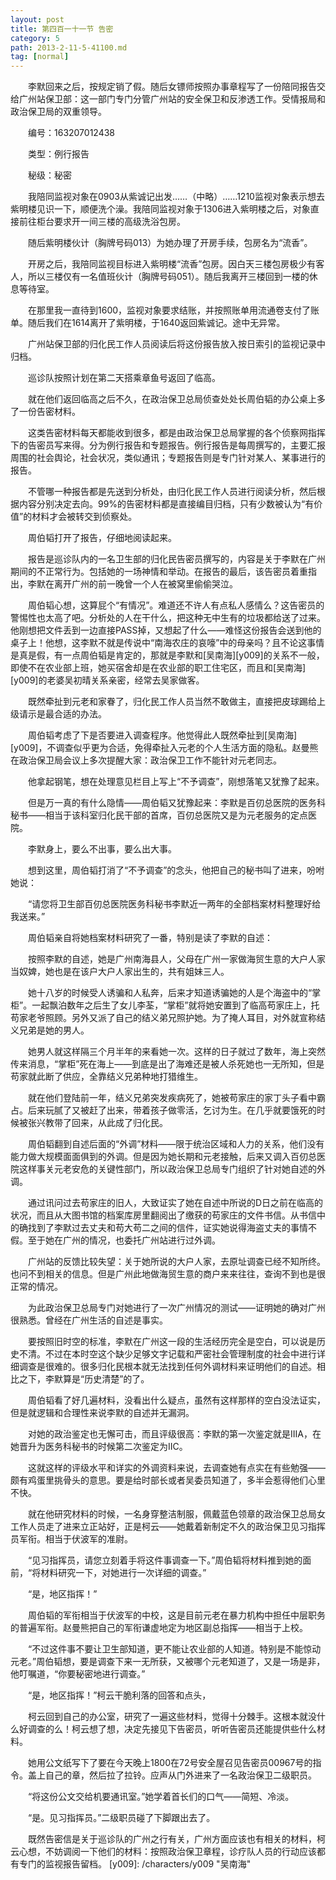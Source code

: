 ```yaml
---
layout: post
title: 第四百一十一节 告密
category: 5
path: 2013-2-11-5-41100.md
tag: [normal]
---
```


　　李默回来之后，按规定销了假。随后女镖师按照办事章程写了一份陪同报告交给广州站保卫部：这一部门专门分管广州站的安全保卫和反渗透工作。受情报局和政治保卫局的双重领导。

　　编号：163207012438

　　类型：例行报告

　　秘级：秘密

　　我陪同监视对象在0903从紫诚记出发……（中略）……1210监视对象表示想去紫明楼见识一下，顺便洗个澡。我陪同监视对象于1306进入紫明楼之后，对象直接前往柜台要求开一间三楼的高级洗浴包房。

　　随后紫明楼伙计（胸牌号码013）为她办理了开房手续，包房名为“流香”。

　　开房之后，我陪同监视目标进入紫明楼“流香”包房。因白天三楼包房极少有客人，所以三楼仅有一名值班伙计（胸牌号码051）。随后我离开三楼回到一楼的休息等待室。

　　在那里我一直待到1600，监视对象要求结账，并按照账单用流通卷支付了账单。随后我们在1614离开了紫明楼，于1640返回紫诚记。途中无异常。

　　广州站保卫部的归化民工作人员阅读后将这份报告放入按日索引的监视记录中归档。

　　巡诊队按照计划在第二天搭乘章鱼号返回了临高。

　　就在他们返回临高之后不久，在政治保卫总局侦查处处长周伯韬的办公桌上多了一份告密材料。

　　这类告密材料每天都能收到很多，都是由政治保卫总局掌握的各个侦察网指挥下的告密员写来得。分为例行报告和专题报告。例行报告是每周撰写的，主要汇报周围的社会舆论，社会状况，类似通讯；专题报告则是专门针对某人、某事进行的报告。

　　不管哪一种报告都是先送到分析处，由归化民工作人员进行阅读分析，然后根据内容分别决定去向。99%的告密材料都是直接编目归档，只有少数被认为“有价值”的材料才会被转交到侦察处。

　　周伯韬打开了报告，仔细地阅读起来。

　　报告是巡诊队内的一名卫生部的归化民告密员撰写的，内容是关于李默在广州期间的不正常行为。包括她的一场神情和举动。在报告的最后，该告密员着重指出，李默在离开广州的前一晚曾一个人在被窝里偷偷哭泣。

　　周伯韬心想，这算屁个“有情况”。难道还不许人有点私人感情么？这告密员的警惕性也太高了吧。分析处的人在干什么，把这种无中生有的垃圾都给送了过来。他刚想把文件丢到一边直接PASS掉，又想起了什么——难怪这份报告会送到他的桌子上！他想，这李默不就是传说中“南海农庄的哀嚎”中的母亲吗？且不论这事情是真是假，有一点周伯韬是肯定的，那就是李默和[吴南海][y009]的关系不一般，即使不在农业部上班，她买宿舍却是在农业部的职工住宅区，而且和[吴南海][y009]的老婆吴初晴关系亲密，经常去吴家做客。

　　既然牵扯到元老和家眷了，归化民工作人员当然不敢做主，直接把皮球踢给上级请示是最合适的办法。

　　周伯韬考虑了下是否要进入调查程序。他觉得此人既然牵扯到[吴南海][y009]，不调查似乎更为合适，免得牵扯入元老的个人生活方面的隐私。赵曼熊在政治保卫局会议上多次提醒大家：政治保卫工作不能针对元老同志。

　　他拿起钢笔，想在处理意见栏目上写上“不予调查”，刚想落笔又犹豫了起来。

　　但是万一真的有什么隐情——周伯韬又犹豫起来：李默是百仞总医院的医务科秘书——相当于该科室归化民干部的首席，百仞总医院又是为元老服务的定点医院。

　　李默身上，要么不出事，要么出大事。

　　想到这里，周伯韬打消了“不予调查”的念头，他把自己的秘书叫了进来，吩咐她说：

　　“请您将卫生部百仞总医院医务科秘书李默近一两年的全部档案材料整理好给我送来。”

　　周伯韬亲自将她档案材料研究了一番，特别是读了李默的自述：

　　按照李默的自述，她是广州南海县人，父母在广州一家做海贸生意的大户人家当奴婢，她也是在该户大户人家出生的，共有姐妹三人。

　　她十八岁的时候受人诱骗和人私奔，后来才知道诱骗她的人是个海盗中的“掌柜”。一起飘泊数年之后生了女儿李荃，“掌柜”就将她安置到了临高苟家庄上，托苟家老爷照顾。另外又派了自己的结义弟兄照护她。为了掩人耳目，对外就宣称结义兄弟是她的男人。

　　她男人就这样隔三个月半年的来看她一次。这样的日子就过了数年，海上突然传来消息，“掌柜”死在海上——到底是出了海难还是被人杀死她也一无所知，但是苟家就此断了供应，全靠结义兄弟种地打猎维生。

　　就在他们登陆前一年，结义兄弟突发疾病死了，她被苟家庄的家丁头子看中霸占。后来玩腻了又被赶了出来，带着孩子做零活，乞讨为生。在几乎就要饿死的时候被张兴教带了回来，从此成了归化民。

　　周伯韬翻到自述后面的“外调”材料——限于统治区域和人力的关系，他们没有能力做大规模面面俱到的外调。但是因为她长期和元老接触，后来又调入百仞总医院这样事关元老安危的关键性部门，所以政治保卫总局专门组织了针对她自述的外调。

　　通过讯问过去苟家庄的旧人，大致证实了她在自述中所说的D日之前在临高的状况，而且从大图书馆的档案库房里翻阅出了缴获的苟家庄的文件书信。从书信中的确找到了李默过去丈夫和苟大苟二之间的信件，证实她说得海盗丈夫的事情不假。至于她在广州的情况，也委托广州站进行过外调。

　　广州站的反馈比较失望：关于她所说的大户人家，去原址调查已经不知所终。也问不到相关的信息。但是广州此地做海贸生意的商户来来往往，查询不到也是很正常的情况。

　　为此政治保卫总局专门对她进行了一次广州情况的测试——证明她的确对广州很熟悉。曾经在广州生活的自述是事实。

　　要按照旧时空的标准，李默在广州这一段的生活经历完全是空白，可以说是历史不清。不过在本时空这个缺少足够文字记载和严密社会管理制度的社会中进行详细调查是很难的。很多归化民根本就无法找到任何外调材料来证明他们的自述。相比之下，李默算是“历史清楚”的了。

　　周伯韬看了好几遍材料，没看出什么疑点，虽然有这样那样的空白没法证实，但是就逻辑和合理性来说李默的自述并无漏洞。

　　对她的政治鉴定也无懈可击，而且评级很高：李默的第一次鉴定就是IIIA，在她晋升为医务科秘书的时候第二次鉴定为IIC。

　　这就这样的评级水平和详实的外调资料来说，去调查她有点实在有些勉强——颇有鸡蛋里挑骨头的意思。要是给时部长或者吴委员知道了，多半会惹得他们心里不快。

　　就在他研究材料的时候，一名身穿整洁制服，佩戴蓝色领章的政治保卫总局女工作人员走了进来立正站好，正是柯云——她戴着新制定不久的政治保卫见习指挥员军衔。相当于伏波军的准尉。

　　“见习指挥员，请您立刻着手将这件事调查一下。”周伯韬将材料推到她的面前，“将材料研究一下，对她进行一次详细的调查。”

　　“是，地区指挥！”

　　周伯韬的军衔相当于伏波军的中校，这是目前元老在暴力机构中担任中层职务的普遍军衔。赵曼熊把自己的军衔谦虚地定为地区副总指挥——相当于上校。

　　“不过这件事不要让卫生部知道，更不能让农业部的人知道。特别是不能惊动元老。”周伯韬想，要是调查下来一无所获，又被哪个元老知道了，又是一场是非，他叮嘱道，“你要秘密地进行调查。”

　　“是，地区指挥！”柯云干脆利落的回答和点头，

　　柯云回到自己的办公室，研究了一遍这些材料，觉得十分棘手。这根本就没什么好调查的么！柯云想了想，决定先接见下告密员，听听告密员还能提供些什么材料。

　　她用公文纸写下了要在今天晚上1800在72号安全屋召见告密员00967号的指令。盖上自己的章，然后拉了拉铃。应声从门外进来了一名政治保卫二级职员。

　　“将这份公文交给机要通讯室。”她学着首长们的口气——简短、冷淡。

　　“是。见习指挥员。”二级职员碰了下脚跟出去了。

　　既然告密信是关于巡诊队的广州之行有关，广州方面应该也有相关的材料，柯云心想，不妨调阅一下他们的材料：按照政治保卫章程，诊疗队人员的行动应该都有专门的监视报告留档。
[y009]: /characters/y009 "吴南海"
